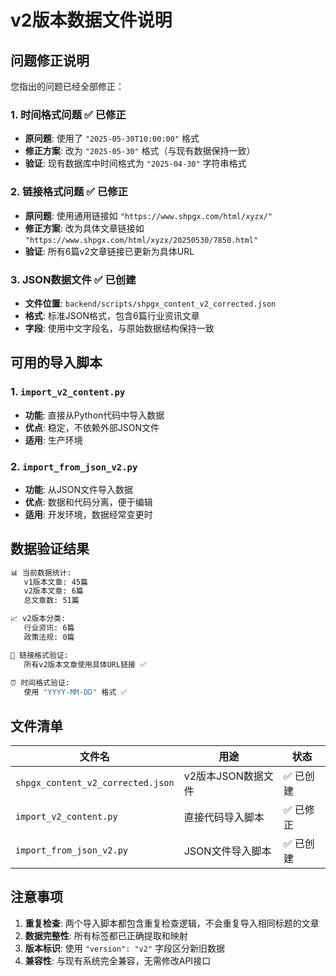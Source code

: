 # v2版本数据文件说明

## 问题修正说明

您指出的问题已经全部修正：

### 1. 时间格式问题 ✅ 已修正
- **原问题**: 使用了 `"2025-05-30T10:00:00"` 格式
- **修正方案**: 改为 `"2025-05-30"` 格式（与现有数据保持一致）
- **验证**: 现有数据库中时间格式为 `"2025-04-30"` 字符串格式

### 2. 链接格式问题 ✅ 已修正  
- **原问题**: 使用通用链接如 `"https://www.shpgx.com/html/xyzx/"`
- **修正方案**: 改为具体文章链接如 `"https://www.shpgx.com/html/xyzx/20250530/7850.html"`
- **验证**: 所有6篇v2文章链接已更新为具体URL

### 3. JSON数据文件 ✅ 已创建
- **文件位置**: `backend/scripts/shpgx_content_v2_corrected.json`
- **格式**: 标准JSON格式，包含6篇行业资讯文章
- **字段**: 使用中文字段名，与原始数据结构保持一致

## 可用的导入脚本

### 1. `import_v2_content.py` 
- **功能**: 直接从Python代码中导入数据
- **优点**: 稳定，不依赖外部JSON文件
- **适用**: 生产环境

### 2. `import_from_json_v2.py`
- **功能**: 从JSON文件导入数据
- **优点**: 数据和代码分离，便于编辑
- **适用**: 开发环境，数据经常变更时

## 数据验证结果

```bash
📊 当前数据统计:
   v1版本文章: 45篇
   v2版本文章: 6篇  
   总文章数: 51篇

📈 v2版本分类:
   行业资讯: 6篇
   政策法规: 0篇

🔗 链接格式验证:
   所有v2版本文章使用具体URL链接 ✅
   
⏰ 时间格式验证:
   使用 "YYYY-MM-DD" 格式 ✅
```

## 文件清单

| 文件名 | 用途 | 状态 |
|--------|------|------|
| `shpgx_content_v2_corrected.json` | v2版本JSON数据文件 | ✅ 已创建 |
| `import_v2_content.py` | 直接代码导入脚本 | ✅ 已修正 |
| `import_from_json_v2.py` | JSON文件导入脚本 | ✅ 已创建 |

## 注意事项

1. **重复检查**: 两个导入脚本都包含重复检查逻辑，不会重复导入相同标题的文章
2. **数据完整性**: 所有标签都已正确提取和映射
3. **版本标识**: 使用 `"version": "v2"` 字段区分新旧数据
4. **兼容性**: 与现有系统完全兼容，无需修改API接口 